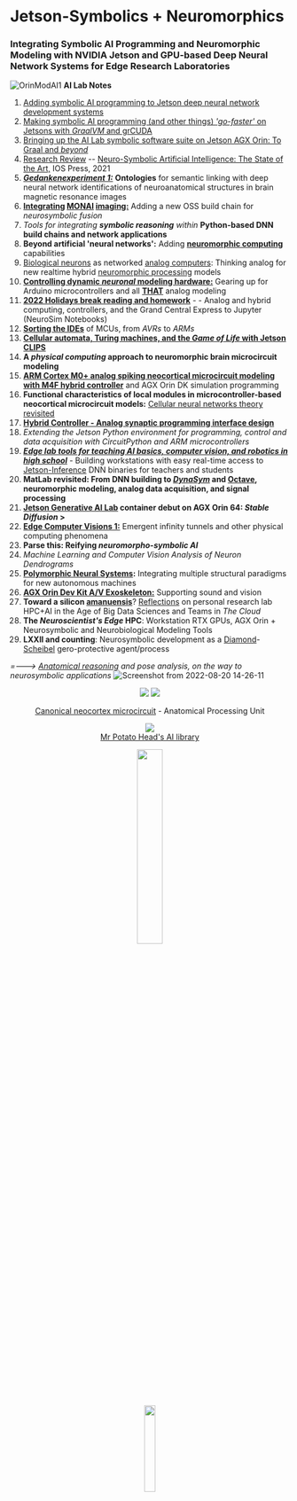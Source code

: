 # Jetson-Symbolics + Neuromorphics
### Integrating Symbolic AI Programming and Neuromorphic Modeling with NVIDIA Jetson and GPU-based Deep Neural Network Systems for Edge Research Laboratories


![OrinModAI1](https://user-images.githubusercontent.com/71346897/173706883-8b9418da-0ce3-4aed-a1ad-c10251d9fb43.png)
**AI Lab Notes**
 1. [Adding symbolic AI programming to Jetson deep neural network development systems](https://github.com/rtrelease/Jetson-Symbolics/blob/main/Adding%20symbolic%20programming%20tools%20to%20Jetson.md)
 2. [Making symbolic AI programming (and other things) *'go-faster'* on Jetsons with *GraalVM* and grCUDA](https://github.com/rtrelease/Jetson-Symbolics/blob/main/AI%20Lab%20Notes2a.md)
 3. [Bringing up the AI Lab symbolic software suite on Jetson AGX Orin: To Graal and *beyond*](https://github.com/rtrelease/Jetson-Symbolics/blob/main/OrinInstall2Graal.md)
 4. [Research Review](https://github.com/rtrelease/Jetson-Symbolics/blob/main/NS-SOTA-2021.md) -- [Neuro-Symbolic Artificial Intelligence: The State of the Art,](https://ebooks.iospress.nl/ISBN/978-1-64368-245-7) IOS Press, 2021
 5. [***Gedankenexperiment 1:***](https://github.com/rtrelease/Jetson-Symbolics/blob/main/Onto1.md) **Ontologies** for semantic linking with deep neural network identifications of neuroanatomical structures in brain magnetic resonance images
 6. **[Integrating](https://github.com/rtrelease/Jetson-Symbolics/blob/main/Monai0.md) [MONAI](https://monai.io/index.html) [imaging:](https://github.com/Project-MONAI/tutorials/blob/main/3d_segmentation/brats_segmentation_3d.ipynb)** Adding a new OSS build chain for *neurosymbolic fusion*
 7. *Tools for integrating* ***symbolic reasoning*** *within* **Python-based DNN build chains and network applications**
 8. **Beyond artificial 'neural networks':** Adding [**neuromorphic computing**](https://arxiv.org/pdf/2105.05956.pdf) capabilities
 9. [Biological neurons](https://neuroml-db.org/gallery) as networked [analog computers](https://www.degruyter.com/document/doi/10.1515/9783110787740/html): Thinking analog for new realtime hybrid [neuromorphic processing](https://the-analog-thing.org/docs/dirhtml/rst/applications/hindmash_rose_neuron/spiking_neuron/) models
 10. **[Controlling dynamic *neuronal* modeling hardware:](https://github.com/rtrelease/Jetson-Symbolics/blob/main/Arduino.md)** Gearing up for Arduino microcontrollers and all [**THAT**](https://the-analog-thing.org/wiki/) analog modeling
 11.  [**2022 Holidays break reading and homework**](https://github.com/rtrelease/Jetson-Symbolics/blob/main/2022HolidayReading.md) - - Analog and hybrid computing, controllers, and the Grand Central Express to Jupyter (NeuroSim Notebooks)
 12. [**Sorting the IDEs**](https://github.com/rtrelease/Jetson-Symbolics/blob/main/Arduino2.md) of MCUs, from *AVRs* to *ARMs*
 13. [**Cellular automata, Turing machines, and the *Game of Life* with Jetson CLIPS**](https://github.com/rtrelease/Jetson-Symbolics/blob/main/GameOfLife.md) 
 14. **A *physical computing* approach to neuromorphic brain microcircuit modeling** 
 15. [**ARM Cortex M0+ analog spiking neocortical microcircuit modeling with M4F hybrid controller**](https://github.com/rtrelease/Jetson-Symbolics/blob/main/M4_Controller-CorticalMicrocircuitLayout.md) and AGX Orin DK simulation programming
 16. **Functional characteristics of local modules in microcontroller-based neocortical microcircuit models:**  [Cellular neural networks theory revisited](https://link.springer.com/chapter/10.1007/978-94-017-0261-4_1)
 17. [**Hybrid Controller - Analog synaptic programming interface design**](https://github.com/rtrelease/Jetson-Symbolics-Neuromorphics/blob/main/M4-HybridController.md)
 18. *Extending the Jetson Python environment for programming, control and data acquisition with CircuitPython and ARM microcontrollers*
 19. [***Edge lab tools for teaching AI basics, computer vision, and robotics in high school***](https://github.com/rtrelease/Jetson-Symbolics-Neuromorphics/blob/main/STEM-AI.md) - Building workstations with easy real-time access to [Jetson-Inference](https://github.com/dusty-nv/jetson-inference/tree/master) DNN binaries for teachers and students
 20. **MatLab revisited: From DNN building to [*DynaSym*](https://www.frontiersin.org/articles/10.3389/fninf.2018.00010/full) and [Octave](https://www.octave.org/), neuromorphic modeling, analog data acquisition, and signal processing**
 21. **[Jetson Generative AI Lab](https://www.jetson-ai-lab.com/tutorial_stable-diffusion.html) container debut on AGX Orin 64: *Stable Diffusion* >**
 22. [**Edge Computer Visions 1:**](https://github.com/rtrelease/Jetson-Symbolics-Neuromorphics/blob/main/ComputerVisions1.md) Emergent infinity tunnels and other physical computing phenomena
 23. **Parse this: Reifying *neuromorpho-symbolic AI***
 24. *Machine Learning and Computer Vision Analysis of Neuron Dendrograms*
 25. **<ins>Polymorphic Neural Systems</ins>:** Integrating multiple structural paradigms for new autonomous machines
 26. [**AGX Orin Dev Kit A/V Exoskeleton:**](https://github.com/rtrelease/Jetson-Symbolics/blob/main/OrinExoSkel.md) Supporting sound and vision
 27. **Toward a silicon [amanuensis](https://en.wikipedia.org/wiki/Amanuensis)**? [Reflections](https://github.com/rtrelease/Jetson-Symbolics/blob/main/AI-HypeCycle2022.md) on personal research lab HPC+AI in the Age of Big Data Sciences and Teams in *The Cloud*
 28. **The *Neuroscientist's Edge* HPC**: Workstation RTX GPUs, AGX Orin + Neurosymbolic and Neurobiological Modeling Tools
 29. **LXXII and counting**: Neurosymbolic development as a [Diamond](https://en.wikipedia.org/wiki/Marian_Diamond)-[Scheibel](https://en.wikipedia.org/wiki/Arnold_Scheibel) gero-protective agent/process
 
*=---> [Anatomical reasoning](https://anatomypubs.onlinelibrary.wiley.com/doi/10.1002/ar.b.20095) and pose analysis, on the way to neurosymbolic applications*
![Screenshot from 2022-08-20 14-26-11](https://user-images.githubusercontent.com/71346897/185767485-fe8d63db-265b-4e14-b944-41e4bf9cac07.png)
<p align="center">
<img src="https://user-images.githubusercontent.com/71346897/190292083-afe25486-1989-405e-b332-a76527964701.png" />  
<img src="https://user-images.githubusercontent.com/71346897/189025287-12f64115-7108-43a8-b5db-c03ffbf62075.jpeg" /> 
</p>
<p align="center">
<a href="https://academic.oup.com/book/24640/chapter/187974834" />Canonical neocortex microcircuit</a> - Anatomical Processing Unit
</p>
<p align="center">
<img src="https://user-images.githubusercontent.com/71346897/198853015-1dd3763c-1a5b-4120-a26f-c5e07234a858.png" /> <br>
 <a href="https://github.com/rtrelease/Jetson-Symbolics/blob/main/PotatoHeadAILibrary.md">Mr Potato Head's AI library</a>
</p>
<p align="center">
<img src="https://github.com/rtrelease/Jetson-Symbolics-Neuromorphics/assets/71346897/ef5ac31e-0dff-4a80-9266-9d14bdb81790" width=30% height=30% />
</p>
<p align="center">
<img src="https://github.com/rtrelease/Jetson-Symbolics-Neuromorphics/assets/71346897/470f88ff-ba25-496a-8c44-6ad506dcf47e" width=20% height=20% />
</p>
